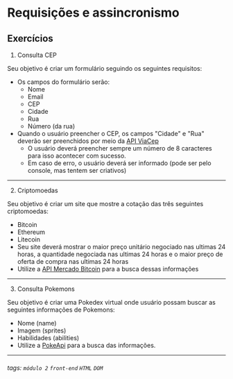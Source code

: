 # Requisições e assincronismo

## Exercícios
1. Consulta CEP

Seu objetivo é criar um formulário seguindo os seguintes requisitos:
- Os campos do formulário serão:
    - Nome
    - Email
    - CEP
    - Cidade
    - Rua
    - Número (da rua)
- Quando o usuário preencher o CEP, os campos "Cidade" e "Rua" deverão ser preenchidos por meio da [API ViaCep](https://viacep.com.br)
    - O usuário deverá preencher sempre um número de 8 caracteres para isso acontecer com sucesso.
    - Em caso de erro, o usuário deverá ser informado (pode ser pelo console, mas tentem ser criativos)

---

2. Criptomoedas

Seu objetivo é criar um site que mostre a cotação das três seguintes criptomoedas:
- Bitcoin
- Ethereum
- Litecoin
- Seu site deverá mostrar o maior preço unitário negociado nas ultimas 24 horas, a quantidade negociada nas ultimas 24 horas e o maior preço de oferta de compra nas ultimas 24 horas
- Utilize a [API Mercado Bitcoin](https://www.mercadobitcoin.com.br/api-doc/) para a busca dessas informações

---

3. Consulta Pokemons

Seu objetivo é criar uma Pokedex virtual onde usuário possam buscar as seguintes informações de Pokemons:
- Nome (name)
- Imagem (sprites)
- Habilidades (abilities)
- Utilize a [PokeApi](https://pokeapi.co/docs/v2#pokemon) para a busca das informações.

---

###### tags: `módulo 2` `front-end` `HTML` `DOM`

